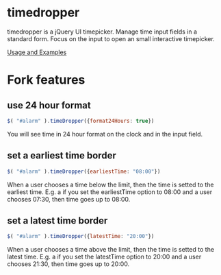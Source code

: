 # timedropper
timedropper is a jQuery UI timepicker. Manage time input fields in a standard form. Focus on the input to open an small interactive timepicker.


[Usage and Examples](http://bit.ly/1MrG1pH)


# Fork features

## use 24 hour format

```javascript
$( "#alarm" ).timeDropper({format24Hours: true})
```
You will see time in 24 hour format on the clock and in the input field.


## set a earliest time border

```javascript
$( "#alarm" ).timeDropper({earliestTime: "08:00"})

```

When a user chooses a time below the limit, then the time is setted to the earliest time. E.g. a if you set the earliestTime option to 08:00 and a user chooses 07:30, then time goes up to 08:00.



## set a latest time border

```javascript
$( "#alarm" ).timeDropper({latestTime: "20:00"})
```

When a user chooses a time above the limit, then the time is setted to the latest time. E.g. a if you set the latestTime option to 20:00 and a user chooses 21:30, then time goes up to 20:00.


